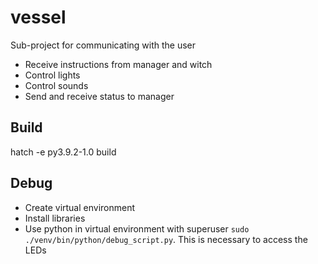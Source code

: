 # vessel

Sub-project for communicating with the user

- Receive instructions from manager and witch
- Control lights
- Control sounds
- Send and receive status to manager

## Build
hatch -e py3.9.2-1.0 build

## Debug
- Create virtual environment
- Install libraries
- Use python in virtual environment with superuser `sudo ./venv/bin/python/debug_script.py`. This is necessary to access the LEDs